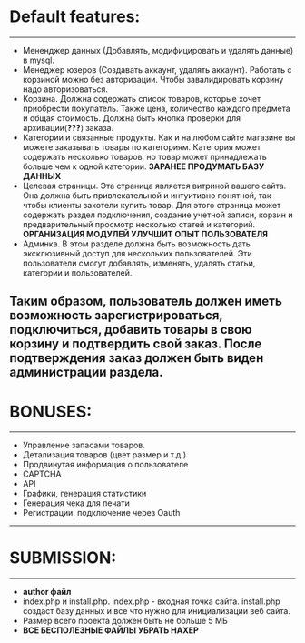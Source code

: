 # Default features:
---
* Мененджер данных (Добавлять, модифицировать и удалять данные) в mysql.
* Менеджер юзеров (Создавать аккаунт, удалять аккаунт). Работать с корзиной можно без авторизации. Чтобы завалидировать корзину надо авторизоваться.
* Корзина. Должна содержать список товаров, которые хочет приобрести покупатель. Также цена, количество каждого предмета и общая стоимость. Должна быть кнопка проверки для архивации(**???**) заказа.
* Категории и связанные продукты. Как и на любом сайте магазине вы можете заказывать товары по категориям. Категория может содержать несколько товаров, но товар может принадлежать больше чем к одной категории. **ЗАРАНЕЕ ПРОДУМАТЬ БАЗУ ДАННЫХ**
* Целевая страницы. Эта страница является витриной вашего сайта. Она должна быть привлекательной и интуитивно понятной, так чтобы клиенты захотели купить товар.
Для этого страница может содержать раздел подключения, создание учетной записи, корзин и предварительный просмотр несколько статей и категорий. **ОРГАНИЗАЦИЯ МОДУЛЕЙ УЛУЧШИТ ОПЫТ ПОЛЬЗОВАТЕЛЯ**
* Админка. В этом разделе должна быть возможность дать эксклюзивный доступ для нескольких пользователей. Эти пользователи смогут добавлять, изменять, удалять статьи, категории и пользователей.

Таким образом, пользователь должен иметь возможность зарегистрироваться, подключиться, добавить товары в свою корзину и
подтвердить свой заказ. После подтверждения заказ должен быть виден администрации
раздела.
---
# BONUSES:
---
* Управление запасами товаров.
* Детализация товаров (цвет размер и т.д.)
* Продвинутая информация о пользователе
* CAPTCHA
* API
* Графики, генерация статистики
* Генерация чека для печати
* Регистрации, подключение через Oauth
---
# SUBMISSION:
---
* **author файл**
* index.php и install.php. index.php - входная точка сайта. install.php создаст базу данных и все что нужно для инициализации веб сайта.
* Размер всего проекта должен быть не больше 5 МБ
* **ВСЕ БЕСПОЛЕЗНЫЕ ФАЙЛЫ УБРАТЬ НАХЕР**
